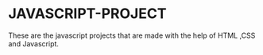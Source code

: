 # JAVASCRIPT-PROJECT
These are the javascript projects that are made with the help of HTML ,CSS and Javascript.
